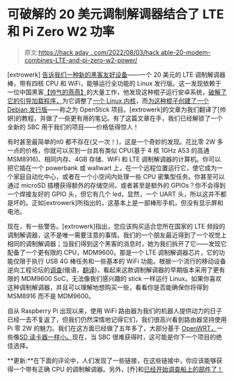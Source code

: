 # 可破解的 20 美元调制解调器结合了 LTE 和 Pi Zero W2 功率

> 原文:[https://hack aday . com/2022/08/03/hack able-20-modem-combines-LTE-and-pi-zero-w2-power/](https://hackaday.com/2022/08/03/hackable-20-modem-combines-lte-and-pi-zero-w2-power/)

[extrowerk] [告诉我们一种新的黑客友好设备](https://extrowerk.com/2022/07/31/OpenStick/)——一个 20 美元的 LTE 调制解调器棒，带有四核 CPU 和 WiFi，能够运行全功能的 Linux 发行版。这一发现依赖于一位中国黑客[【帅气的燕燕】](https://github.com/HandsomeYingyan)的大量工作，他发现这种棍子运行安卓系统，[破解了它的引导加载程序，](https://github.com/OpenStick/lk2nd)为它调整了[一个 Linux 内核](https://github.com/OpenStick/linux)，而[为这种棍子创建了一个 Debian 发行版](https://github.com/OpenStick/OpenStick/releases)——称之为 OpenStick 项目。[extrowerk]的文章为我们翻译了[帅妍]的教程，并做了一些更有用的笔记。有了这篇文章在手，我们已经解锁了一个全新的 SBC 用于我们的项目——价格低得惊人！

有时甚至最简单的π0 都不存在(又一次！)，这是一个奇妙的发现。花比零 2W 多一点的价格，你就可以买到一台具有类似 CPU(基于 4 核 1GHz A53 的高通 MSM8916)、相同内存、4GB 存储、WiFi 和 LTE 调制解调器的计算机。你可以把它插在一个 powerbank 或 wallwart 上，在一个远程位置运行它，使它成为一个家庭自动化中心，或者在一个小空间内处理一些 CPU 密集型任务。你甚至可以通过 microSD 插槽获得额外的存储空间，或者甚至是额外的 GPIOs？你不会得到一个焊接友好的 GPIO 头，但它有几个 led，显然，一个 UART 头，所以这并不都是坏的。正如[extrowerk]所指出的，这基本上是一部棒形手机，但没有显示屏和电池。

现在，有一些警告。[extrowerk]指出，您应该购买适合您所在国家的 LTE 频段的调制解调器，这不是唯一需要注意的事情。我们的一个朋友最近得到了一个视觉上相同的调制解调器；当我们得到这个黑客的消息时，她为我们拆开了它——发现它配备了一个更有限的 CPU，MDM9600。那是一个 LTE 调制解调器芯片，它的功能仅限于执行 USB 4G 棒任务和一些基本的 WiFi 功能。根据一个流行的移动设备逆向工程论坛的[调查](https://4pda.to/forum/index.php?s=&showtopic=849043&view=findpost&p=110522968)(俄语，[翻译](https://4pda-to.translate.goog/forum/index.php?showtopic=849043&st=1440&_x_tr_sl=auto&_x_tr_tl=en&_x_tr_hl=en#entry110522968))，看起来这款调制解调器的早期版本采用了更有限的 MDM9600 SoC，无法像我们感兴趣的 stick 一样运行 Linux。如果你喜欢这种调制解调器，并且可以理解地想购买一些，看看你是否能确保你将得到 MSM8916 而不是 MDM9600。

自从 Raspberry Pi 出现以来，使用 WiFi 路由器为我们的机器人提供动力的日子已经一去不复返了，但我们仍然深情地记得它们，我们很高兴看到路由器坚持使用 Pi 零 2W 的魅力。我们在这方面已经做了五年多了，大部分基于 [OpenWRT，](https://hackaday.com/2019/02/01/this-tiny-router-could-be-the-next-big-thing/)一些像[SD 读卡器一样小。](https://hackaday.com/2016/01/27/cheap-wifi-devices-are-hardware-hacker-gold/)现在，当 SBC 很难获得时，这可能是你下一个项目的绝佳选择。

**更新:**在下面的评论中，人们发现了一些链接，在这些链接中，你应该能够获得一个带有正确 CPU 的调制解调器。另外，[乔]和[已经开始调查船上的部件了！](https://www.zianet.com/jgray/openstick/)